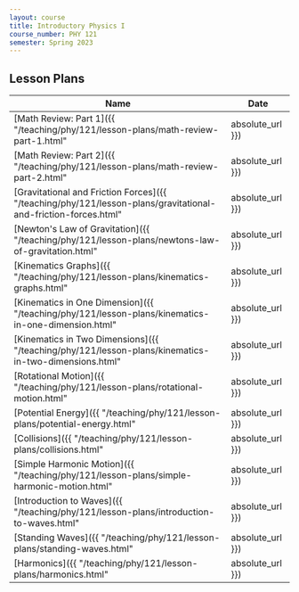 ```yaml
---
layout: course
title: Introductory Physics I
course_number: PHY 121
semester: Spring 2023
---
```


## Lesson Plans

| Name | Date |
| --- | --------- |
| [Math Review: Part 1]({{ "/teaching/phy/121/lesson-plans/math-review-part-1.html" | absolute_url }}) | January 17, 2023 |
| [Math Review: Part 2]({{ "/teaching/phy/121/lesson-plans/math-review-part-2.html" | absolute_url }}) | January 19, 2023 |
| [Gravitational and Friction Forces]({{ "/teaching/phy/121/lesson-plans/gravitational-and-friction-forces.html" | absolute_url }}) | January 26, 2023 |
| [Newton's Law of Gravitation]({{ "/teaching/phy/121/lesson-plans/newtons-law-of-gravitation.html" | absolute_url }}) | February 2, 2023 |
| [Kinematics Graphs]({{ "/teaching/phy/121/lesson-plans/kinematics-graphs.html" | absolute_url }}) | February 7 - 9, 2023 |
| [Kinematics in One Dimension]({{ "/teaching/phy/121/lesson-plans/kinematics-in-one-dimension.html" | absolute_url }}) | February 14, 2023 |
| [Kinematics in Two Dimensions]({{ "/teaching/phy/121/lesson-plans/kinematics-in-two-dimensions.html" | absolute_url }}) | February 16, 2023 |
| [Rotational Motion]({{ "/teaching/phy/121/lesson-plans/rotational-motion.html" | absolute_url }}) | February 28, 2023 |
| [Potential Energy]({{ "/teaching/phy/121/lesson-plans/potential-energy.html" | absolute_url }}) | March 9, 2023 |
| [Collisions]({{ "/teaching/phy/121/lesson-plans/collisions.html" | absolute_url }}) | March 16, 2023 |
| [Simple Harmonic Motion]({{ "/teaching/phy/121/lesson-plans/simple-harmonic-motion.html" | absolute_url }}) | April 11, 2023 |
| [Introduction to Waves]({{ "/teaching/phy/121/lesson-plans/introduction-to-waves.html" | absolute_url }}) | April 25, 2023 |
| [Standing Waves]({{ "/teaching/phy/121/lesson-plans/standing-waves.html" | absolute_url }}) | April 27, 2023 |
| [Harmonics]({{ "/teaching/phy/121/lesson-plans/harmonics.html" | absolute_url }}) | April 27, 2023 |

